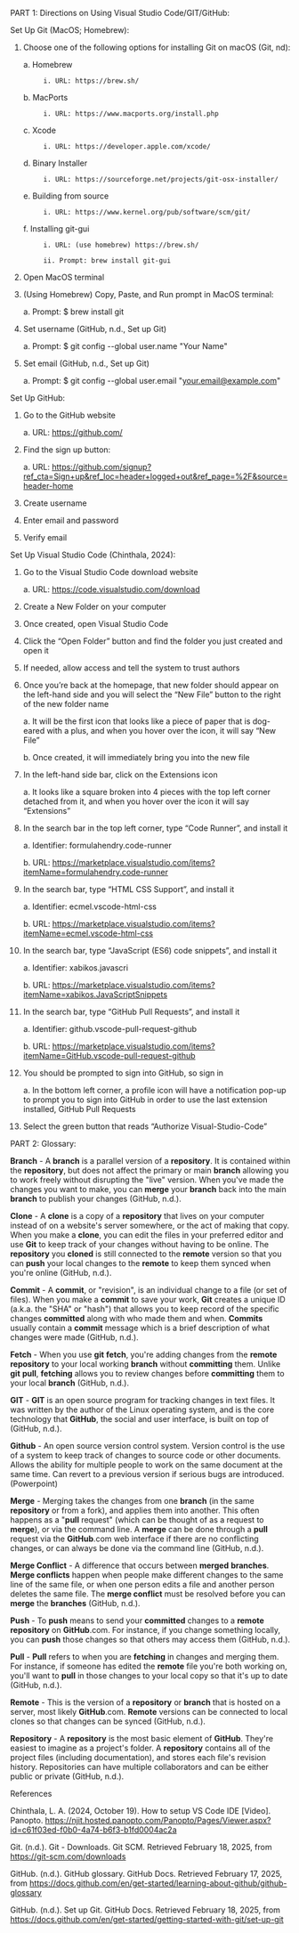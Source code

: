 PART 1: Directions on Using Visual Studio Code/GIT/GitHub:

Set Up Git (MacOS; Homebrew):
1. Choose one of the following options for installing Git on macOS (Git, nd):

      a. Homebrew 

            i. URL: https://brew.sh/

      b. MacPorts

            i. URL: https://www.macports.org/install.php

      c. Xcode

            i. URL: https://developer.apple.com/xcode/

      d. Binary Installer

            i. URL: https://sourceforge.net/projects/git-osx-installer/

      e. Building from source

            i. URL: https://www.kernel.org/pub/software/scm/git/

      f. Installing git-gui

            i. URL: (use homebrew) https://brew.sh/

            ii. Prompt: brew install git-gui

2. Open MacOS terminal

3. (Using Homebrew) Copy, Paste, and Run prompt in MacOS terminal:

      a. Prompt: $ brew install git

4. Set username (GitHub, n.d., Set up Git)

      a. Prompt: $ git config --global user.name "Your Name"

5. Set email (GitHub, n.d., Set up Git)

      a. Prompt: $ git config --global user.email "your.email@example.com"

Set Up GitHub:

1. Go to the GitHub website

      a. URL: https://github.com/

2. Find the sign up button:

      a. URL: https://github.com/signup?ref_cta=Sign+up&ref_loc=header+logged+out&ref_page=%2F&source=header-home

3. Create username

4. Enter email and password

5. Verify email

Set Up Visual Studio Code (Chinthala, 2024):

1. Go to the Visual Studio Code download website

      a. URL: https://code.visualstudio.com/download

2. Create a New Folder on your computer

3. Once created, open Visual Studio Code

4. Click the “Open Folder” button and find the folder you just created and open it

5. If needed, allow access and tell the system to trust authors

6. Once you’re back at the homepage, that new folder should appear on the left-hand side and you will select the “New File” button to the right of the new folder name

      a. It will be the first icon that looks like a piece of paper that is dog-eared with a plus, and when you hover over the icon, it will say “New File”

      b. Once created, it will immediately bring you into the new file

7. In the left-hand side bar, click on the Extensions icon

      a. It looks like a square broken into 4 pieces with the top left corner detached from it, and when you hover over the icon it will say “Extensions”

8. In the search bar in the top left corner, type “Code Runner”, and install it

      a. Identifier: formulahendry.code-runner

      b. URL: https://marketplace.visualstudio.com/items?itemName=formulahendry.code-runner

9. In the search bar, type “HTML CSS Support”, and install it

      a. Identifier: ecmel.vscode-html-css

      b. URL: https://marketplace.visualstudio.com/items?itemName=ecmel.vscode-html-css

10. In the search bar, type “JavaScript (ES6) code snippets”, and install it

      a. Identifier: xabikos.javascri

      b. URL: https://marketplace.visualstudio.com/items?itemName=xabikos.JavaScriptSnippets

11. In the search bar, type “GitHub Pull Requests”, and install it

      a. Identifier: github.vscode-pull-request-github

      b. URL: https://marketplace.visualstudio.com/items?itemName=GitHub.vscode-pull-request-github

12. You should be prompted to sign into GitHub, so sign in

      a. In the bottom left corner, a profile icon will have a notification pop-up to prompt you to sign into GitHub in order to use the last extension installed, GitHub Pull Requests

13. Select the green button that reads “Authorize Visual-Studio-Code”


PART 2: Glossary:

**Branch** - A **branch** is a parallel version of a **repository**. It is contained within the **repository**, but does not affect the primary or main **branch** allowing you to work freely without disrupting the "live" version. When you've made the changes you want to make, you can **merge** your **branch** back into the main **branch** to publish your changes (GitHub, n.d.). 

**Clone** - A **clone** is a copy of a **repository** that lives on your computer instead of on a website's server somewhere, or the act of making that copy. When you make a **clone**, you can edit the files in your preferred editor and use **Git** to keep track of your changes without having to be online. The **repository** you **cloned** is still connected to the **remote** version so that you can **push** your local changes to the **remote** to keep them synced when you're online (GitHub, n.d.).

**Commit** - A **commit**, or "revision", is an individual change to a file (or set of files). When you make a **commit** to save your work, **Git** creates a unique ID (a.k.a. the "SHA" or "hash") that allows you to keep record of the specific changes **committed** along with who made them and when. **Commits** usually contain a **commit** message which is a brief description of what changes were made (GitHub, n.d.).

**Fetch** - When you use **git** **fetch**, you're adding changes from the **remote** **repository** to your local working **branch** without **committing** them. Unlike **git** **pull**, **fetching** allows you to review changes before **committing** them to your local **branch** (GitHub, n.d.).

**GIT** - **GIT** is an open source program for tracking changes in text files. It was written by the author of the Linux operating system, and is the core technology that **GitHub**, the social and user interface, is built on top of (GitHub, n.d.).

**Github** - An open source version control system. Version control is the use of a system to keep track of changes to source code or other documents. Allows the ability for multiple people to work on the same document at the same time. Can revert to a previous version if serious bugs are introduced. (Powerpoint)

**Merge** - Merging takes the changes from one **branch** (in the same **repository** or from a fork), and applies them into another. This often happens as a "**pull** request" (which can be thought of as a request to **merge**), or via the command line. A **merge** can be done through a **pull** request via the **GitHub**.com web interface if there are no conflicting changes, or can always be done via the command line (GitHub, n.d.).

**Merge Conflict** - A difference that occurs between **merged** **branches**. **Merge conflicts** happen when people make different changes to the same line of the same file, or when one person edits a file and another person deletes the same file. The **merge conflict** must be resolved before you can **merge** the **branches** (GitHub, n.d.).

**Push** - To **push** means to send your **committed** changes to a **remote** **repository** on **GitHub**.com. For instance, if you change something locally, you can **push** those changes so that others may access them (GitHub, n.d.).

**Pull** - **Pull** refers to when you are **fetching** in changes and merging them. For instance, if someone has edited the **remote** file you're both working on, you'll want to **pull** in those changes to your local copy so that it's up to date (GitHub, n.d.). 

**Remote** - This is the version of a **repository** or **branch** that is hosted on a server, most likely **GitHub**.com. **Remote** versions can be connected to local clones so that changes can be synced (GitHub, n.d.).

**Repository** - A **repository** is the most basic element of **GitHub**. They're easiest to imagine as a project's folder. A **repository** contains all of the project files (including documentation), and stores each file's revision history. Repositories can have multiple collaborators and can be either public or private (GitHub, n.d.).

References

Chinthala, L. A. (2024, October 19). How to setup VS Code IDE [Video]. Panopto. https://njit.hosted.panopto.com/Panopto/Pages/Viewer.aspx?id=c61f03ed-f0b0-4a74-b6f3-b1fd0004ac2a

Git. (n.d.). Git - Downloads. Git SCM. Retrieved February 18, 2025, from https://git-scm.com/downloads

GitHub. (n.d.). GitHub glossary. GitHub Docs. Retrieved February 17, 2025, from https://docs.github.com/en/get-started/learning-about-github/github-glossary

GitHub. (n.d.). Set up Git. GitHub Docs. Retrieved February 18, 2025, from https://docs.github.com/en/get-started/getting-started-with-git/set-up-git
